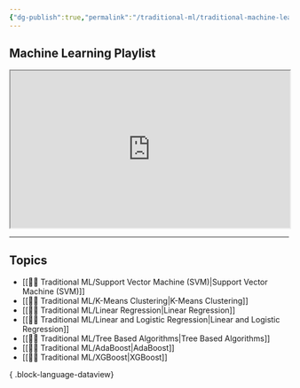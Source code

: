 ```yaml
---
{"dg-publish":true,"permalink":"/traditional-ml/traditional-machine-learning/","noteIcon":"2","updated":"2024-05-30T16:57:29.884+05:30"}
---
```



## Machine Learning Playlist

<iframe src="https://www.youtube.com/embed/videoseries?si=eF2UT7JxDoYUX3iH&amp;list=PLTDARY42LDV7WGmlzZtY-w9pemyPrKNUZ" allow="fullscreen" allowfullscreen="" style="height:auto;width:100%; aspect-ratio: 16 / 9; "></iframe>

---

## Topics

- [[🧑‍🏫 Traditional ML/Support Vector Machine (SVM)\|Support Vector Machine (SVM)]]
- [[🧑‍🏫 Traditional ML/K-Means Clustering\|K-Means Clustering]]
- [[🧑‍🏫 Traditional ML/Linear Regression\|Linear Regression]]
- [[🧑‍🏫 Traditional ML/Linear and Logistic Regression\|Linear and Logistic Regression]]
- [[🧑‍🏫 Traditional ML/Tree Based Algorithms\|Tree Based Algorithms]]
- [[🧑‍🏫 Traditional ML/AdaBoost\|AdaBoost]]
- [[🧑‍🏫 Traditional ML/XGBoost\|XGBoost]]

{ .block-language-dataview}
